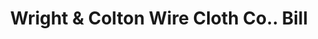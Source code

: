 ---
doi: 10.7916/D8DJ6SP1
date_other: '1902'
date_other_textual: '1902'
form: printed ephemera
genre:
- Invoices
name:
- Wright & Colton Wire Cloth Co.
object_in_context_url: https://biggert.cul.columbia.edu/items/view/ave_biggert_00537
subject_hierarchical_geographic:
- Worcester, Massachusetts, United States
subject_name:
- Wright & Colton Wire Cloth Co.
title: Wright & Colton Wire Cloth Co.. Bill
sort_title: Wright & Colton Wire Cloth Co.. Bill
call_number: ave_biggert_00537
coordinates:
- 42.266666666666666,-71.8
pid: ave_biggert_00537
identifiers: ave_biggert_00537
thumbnail: https://derivativo-3.library.columbia.edu/iiif/2/ldpd:343753/full/!256,256/0/native.jpg
permalink: "/biggert/ave_biggert_00537/"
layout: iiif-image-page
---